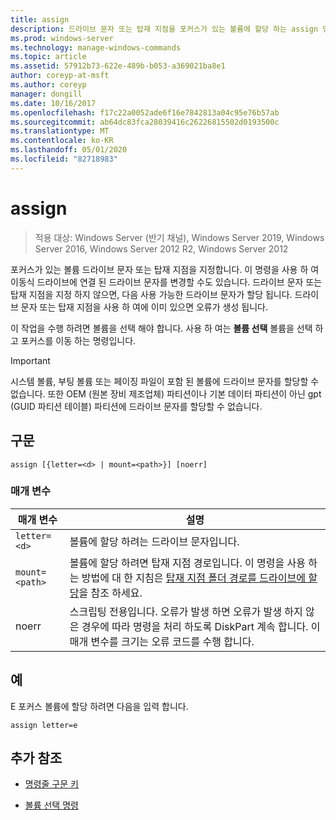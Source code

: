 ```yaml
---
title: assign
description: 드라이브 문자 또는 탑재 지점을 포커스가 있는 볼륨에 할당 하는 assign 명령에 대 한 참조 항목입니다.
ms.prod: windows-server
ms.technology: manage-windows-commands
ms.topic: article
ms.assetid: 57912b73-622e-489b-b053-a369021ba8e1
author: coreyp-at-msft
ms.author: coreyp
manager: dongill
ms.date: 10/16/2017
ms.openlocfilehash: f17c22a0052ade6f16e7842813a04c95e76b57ab
ms.sourcegitcommit: ab64dc83fca28039416c26226815502d0193500c
ms.translationtype: MT
ms.contentlocale: ko-KR
ms.lasthandoff: 05/01/2020
ms.locfileid: "82718983"
---
```

# <a name="assign"></a>assign

> 적용 대상: Windows Server (반기 채널), Windows Server 2019, Windows Server 2016, Windows Server 2012 R2, Windows Server 2012

포커스가 있는 볼륨 드라이브 문자 또는 탑재 지점을 지정합니다. 이 명령을 사용 하 여 이동식 드라이브에 연결 된 드라이브 문자를 변경할 수도 있습니다. 드라이브 문자 또는 탑재 지점을 지정 하지 않으면, 다음 사용 가능한 드라이브 문자가 할당 됩니다. 드라이브 문자 또는 탑재 지점을 사용 하 여에 이미 있으면 오류가 생성 됩니다.

이 작업을 수행 하려면 볼륨을 선택 해야 합니다. 사용 하 여는 **볼륨 선택** 볼륨을 선택 하 고 포커스를 이동 하는 명령입니다.

> [!IMPORTANT]
> 시스템 볼륨, 부팅 볼륨 또는 페이징 파일이 포함 된 볼륨에 드라이브 문자를 할당할 수 없습니다. 또한 OEM (원본 장비 제조업체) 파티션이나 기본 데이터 파티션이 아닌 gpt (GUID 파티션 테이블) 파티션에 드라이브 문자를 할당할 수 없습니다.

## <a name="syntax"></a>구문

```
assign [{letter=<d> | mount=<path>}] [noerr]
```

### <a name="parameters"></a>매개 변수

| 매개 변수 | 설명 |
| --------- | ----------- |
| `letter=<d>` | 볼륨에 할당 하려는 드라이브 문자입니다. |
| `mount=<path>` | 볼륨에 할당 하려면 탑재 지점 경로입니다. 이 명령을 사용 하는 방법에 대 한 지침은 [탑재 지점 폴더 경로를 드라이브에 할당](https://docs.microsoft.com/windows-server/storage/disk-management/assign-a-mount-point-folder-path-to-a-drive)을 참조 하세요. |
| noerr | 스크립팅 전용입니다. 오류가 발생 하면 오류가 발생 하지 않은 경우에 따라 명령을 처리 하도록 DiskPart 계속 합니다. 이 매개 변수를 크기는 오류 코드를 수행 합니다. |

## <a name="examples"></a>예

E 포커스 볼륨에 할당 하려면 다음을 입력 합니다.

```
assign letter=e
```

## <a name="additional-references"></a>추가 참조

- [명령줄 구문 키](command-line-syntax-key.md)

- [볼륨 선택 명령](select-volume.md)